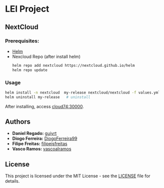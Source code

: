 # LEI Project

## NextCloud

### Prerequisites:

-   [Helm](https://helm.sh/docs/intro/install)
-   Nexcloud Repo (after install helm)
    ```bash
    helm repo add nextcloud https://nextcloud.github.io/helm
    helm repo update
    ```

### Usage

```bash
helm install -n nextcloud  my-release nextcloud/nextcloud -f values.yml --create-namespace  # install nexcloud in custom namespace 'nextcloud'
helm uninstall my-release   # uninstall
```

After installing, access [cloud74:30000](http://cloud74:30000).

## Authors

-   **Daniel Regado:** [guiyrt](https://github.com/guiyrt)
-   **Diogo Ferreira:** [DiogoFerreira99](https://github.com/DiogoFerreira99)
-   **Filipe Freitas:** [filipejsfreitas](https://github.com/filipejsfreitas)
-   **Vasco Ramos:** [vascoalramos](https://vascoalramos.me)

## License

This project is licensed under the MIT License - see the [LICENSE](LICENSE) file for details.
